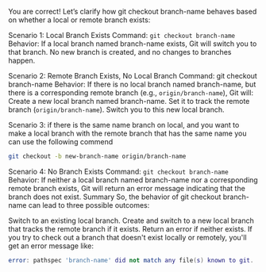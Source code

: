You are correct! Let’s clarify how git checkout branch-name behaves based on whether a local or remote branch exists:

Scenario 1: Local Branch Exists
Command: `git checkout branch-name`
Behavior: If a local branch named branch-name exists, Git will switch you to that branch. No new branch is created, and no changes to branches happen.


Scenario 2: Remote Branch Exists, No Local Branch
Command: git checkout branch-name
Behavior: If there is no local branch named branch-name, but there is a corresponding remote branch (e.g., `origin/branch-name`), Git will:
Create a new local branch named branch-name.
Set it to track the remote branch (`origin/branch-name`).
Switch you to this new local branch.

Scenario 3: if there is the same name branch on local,
and you want to make a local branch with the remote branch that has the same name
you can use the following commend
```bash
git checkout -b new-branch-name origin/branch-name
```


Scenario 4: No Branch Exists
Command: `git checkout branch-name`
Behavior: If neither a local branch named branch-name nor a corresponding remote branch exists, Git will return an error message indicating that the branch does not exist.
Summary
So, the behavior of git checkout branch-name can lead to three possible outcomes:

Switch to an existing local branch.
Create and switch to a new local branch that tracks the remote branch if it exists.
Return an error if neither exists.
If you try to check out a branch that doesn't exist locally or remotely, you'll get an error message like:

```lua
error: pathspec 'branch-name' did not match any file(s) known to git.
```

